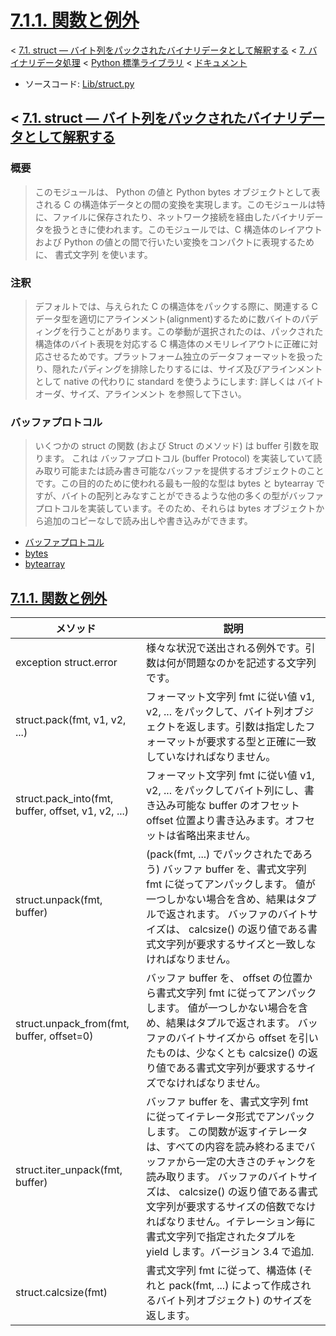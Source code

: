 # [7.1.1. 関数と例外](https://docs.python.jp/3/library/struct.html#functions-and-exceptions)

< [7.1. struct — バイト列をパックされたバイナリデータとして解釈する](https://docs.python.jp/3/library/struct.html#module-struct) < [7. バイナリデータ処理](https://docs.python.jp/3/library/binary.html) < [Python 標準ライブラリ](https://docs.python.jp/3/library/index.html#the-python-standard-library) < [ドキュメント](https://docs.python.jp/3/index.html)

* ソースコード: [Lib/struct.py](https://github.com/python/cpython/tree/3.6/Lib/struct.py)

## < [7.1. struct — バイト列をパックされたバイナリデータとして解釈する](https://docs.python.jp/3/library/struct.html#module-struct)

### 概要

> このモジュールは、 Python の値と Python bytes オブジェクトとして表される C の構造体データとの間の変換を実現します。このモジュールは特に、ファイルに保存されたり、ネットワーク接続を経由したバイナリデータを扱うときに使われます。このモジュールでは、C 構造体のレイアウトおよび Python の値との間で行いたい変換をコンパクトに表現するために、 書式文字列 を使います。

### 注釈

> デフォルトでは、与えられた C の構造体をパックする際に、関連する C データ型を適切にアラインメント(alignment)するために数バイトのパディングを行うことがあります。この挙動が選択されたのは、パックされた構造体のバイト表現を対応する C 構造体のメモリレイアウトに正確に対応させるためです。プラットフォーム独立のデータフォーマットを扱ったり、隠れたパディングを排除したりするには、サイズ及びアラインメントとして native の代わりに standard を使うようにします: 詳しくは バイトオーダ、サイズ、アラインメント を参照して下さい。

### バッファプロトコル

> いくつかの struct の関数 (および Struct のメソッド) は buffer 引数を取ります。 これは バッファプロトコル (buffer Protocol) を実装していて読み取り可能または読み書き可能なバッファを提供するオブジェクトのことです。この目的のために使われる最も一般的な型は bytes と bytearray ですが、バイトの配列とみなすことができるような他の多くの型がバッファプロトコルを実装しています。そのため、それらは bytes オブジェクトから追加のコピーなしで読み出しや書き込みができます。

* [バッファプロトコル](https://docs.python.jp/3/c-api/buffer.html#bufferobjects)
* [bytes](https://docs.python.jp/3/library/functions.html#bytes)
* [bytearray](https://docs.python.jp/3/library/functions.html#bytearray)

## [7.1.1. 関数と例外](https://docs.python.jp/3/library/struct.html#functions-and-exceptions)

メソッド|説明
--------|----
exception struct.error|様々な状況で送出される例外です。引数は何が問題なのかを記述する文字列です。
struct.pack(fmt, v1, v2, ...)|フォーマット文字列 fmt に従い値 v1, v2, ... をパックして、バイト列オブジェクトを返します。引数は指定したフォーマットが要求する型と正確に一致していなければなりません。
struct.pack_into(fmt, buffer, offset, v1, v2, ...)|フォーマット文字列 fmt に従い値 v1, v2, ... をパックしてバイト列にし、書き込み可能な buffer のオフセット offset 位置より書き込みます。オフセットは省略出来ません。
struct.unpack(fmt, buffer)|(pack(fmt, ...) でパックされたであろう) バッファ buffer を、書式文字列 fmt に従ってアンパックします。 値が一つしかない場合を含め、結果はタプルで返されます。 バッファのバイトサイズは、 calcsize() の返り値である書式文字列が要求するサイズと一致しなければなりません。
struct.unpack_from(fmt, buffer, offset=0)|バッファ buffer を、 offset の位置から書式文字列 fmt に従ってアンパックします。 値が一つしかない場合を含め、結果はタプルで返されます。 バッファのバイトサイズから offset を引いたものは、少なくとも calcsize() の返り値である書式文字列が要求するサイズでなければなりません。
struct.iter_unpack(fmt, buffer)|バッファ buffer を、書式文字列 fmt に従ってイテレータ形式でアンパックします。 この関数が返すイテレータは、すべての内容を読み終わるまでバッファから一定の大きさのチャンクを読み取ります。 バッファのバイトサイズは、 calcsize() の返り値である書式文字列が要求するサイズの倍数でなければなりません。イテレーション毎に書式文字列で指定されたタプルを yield します。バージョン 3.4 で追加.
struct.calcsize(fmt)|書式文字列 fmt に従って、構造体 (それと pack(fmt, ...) によって作成されるバイト列オブジェクト) のサイズを返します。

